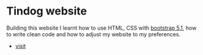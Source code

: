 # Tindog website

Building this website I learnt how to use HTML, CSS with [bootstrap 5.1](https://getbootstrap.com/docs/5.1/getting-started/introduction/),
how to write clean code and how to adjust my website to my preferences.

- [visit](https://razvanpetruta.github.io/tindog_website/)

